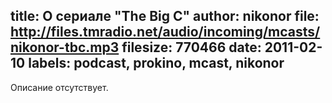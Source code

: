 title: О сериале "The Big C"
author: nikonor
file: http://files.tmradio.net/audio/incoming/mcasts/nikonor-tbc.mp3
filesize: 770466
date: 2011-02-10
labels: podcast, prokino, mcast, nikonor
---
Описание отсутствует.

